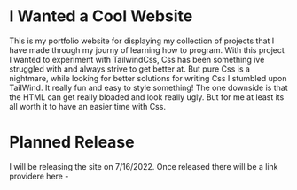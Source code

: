 # I Wanted a Cool Website

This is my portfolio website for displaying my collection of projects that I have made through my journy of learning how to program.
With this project I wanted to experiment with TailwindCss, Css has been something ive struggled with and always strive to get better at.
But pure Css is a nightmare, while looking for better solutions for writing Css I stumbled upon TailWind. 
It really fun and easy to style something! 
The one downside is that the HTML can get really bloaded and look really ugly. But for me at least its all worth it to have an easier time with Css.


# Planned Release
I will be releasing the site on 7/16/2022. Once released there will be a link providere here - 
